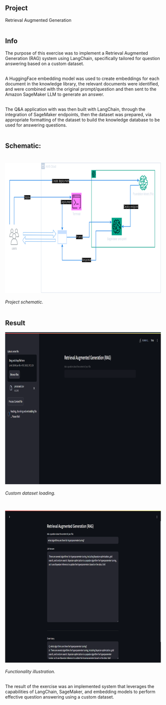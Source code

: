 ## Project
Retrieval Augmented Generation<br><br>

## Info
The purpose of this exercise was to implement a Retrieval Augmented Generation (RAG) system using LangChain, specifically tailored for question answering based on a custom dataset.<br><br>

A HuggingFace embedding model was used to create embeddings for each document in the knowledge library, the relevant documents were identified, and were combined with the original prompt/question and then sent to the Amazon SageMaker LLM to generate an answer.<br><br>


The Q&A application with was then built with LangChain, through the integration of SageMaker endpoints, then the dataset was prepared, via appropriate formatting of the dataset to build the knowledge database to be used for answering questions.<br><br>


## Schematic:<br><br>
<img src="schematic.png" alt="schematic" width="790" height="420"/><br><br>
*Project schematic.*<br><br>

## Result
<img src="dataset.png" width="890" height="490"/><br><br>
*Custom dataset loading.*<br><br><br>

<img src="demo.png" width="890" height="490"/><br><br>
*Functionality illustration.*<br><br>


The result of the exercise was an implemented system that leverages the capabilities of LangChain, SageMaker, and embedding models to perform effective question answering using a custom dataset.